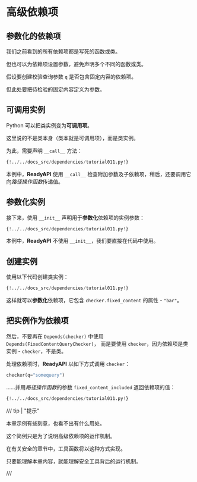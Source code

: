 # 高级依赖项

## 参数化的依赖项

我们之前看到的所有依赖项都是写死的函数或类。

但也可以为依赖项设置参数，避免声明多个不同的函数或类。

假设要创建校验查询参数 `q` 是否包含固定内容的依赖项。

但此处要把待检验的固定内容定义为参数。

## **可调用**实例

Python 可以把类实例变为**可调用项**。

这里说的不是类本身（类本就是可调用项），而是类实例。

为此，需要声明 `__call__` 方法：

```Python hl_lines="10"
{!../../docs_src/dependencies/tutorial011.py!}
```

本例中，**ReadyAPI** 使用 `__call__` 检查附加参数及子依赖项，稍后，还要调用它向*路径操作函数*传递值。

## 参数化实例

接下来，使用 `__init__` 声明用于**参数化**依赖项的实例参数：

```Python hl_lines="7"
{!../../docs_src/dependencies/tutorial011.py!}
```

本例中，**ReadyAPI** 不使用 `__init__`，我们要直接在代码中使用。

## 创建实例

使用以下代码创建类实例：

```Python hl_lines="16"
{!../../docs_src/dependencies/tutorial011.py!}
```

这样就可以**参数化**依赖项，它包含 `checker.fixed_content` 的属性 - `"bar"`。

## 把实例作为依赖项

然后，不要再在 `Depends(checker)` 中使用 `Depends(FixedContentQueryChecker)`， 而是要使用 `checker`，因为依赖项是类实例 - `checker`，不是类。

处理依赖项时，**ReadyAPI** 以如下方式调用 `checker`：

```Python
checker(q="somequery")
```

……并用*路径操作函数*的参数 `fixed_content_included` 返回依赖项的值：

```Python hl_lines="20"
{!../../docs_src/dependencies/tutorial011.py!}
```

/// tip | "提示"

本章示例有些刻意，也看不出有什么用处。

这个简例只是为了说明高级依赖项的运作机制。

在有关安全的章节中，工具函数将以这种方式实现。

只要能理解本章内容，就能理解安全工具背后的运行机制。

///
